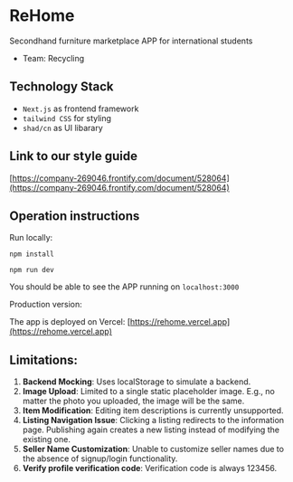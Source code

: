 # ReHome
Secondhand furniture marketplace APP for international students
- Team: Recycling

## Technology Stack
- `Next.js` as frontend framework
- `tailwind CSS` for styling
- `shad/cn` as UI libarary

## Link to our style guide

[https://company-269046.frontify.com/document/528064](https://company-269046.frontify.com/document/528064)

## Operation instructions 
Run locally:
```
npm install
```
```
npm run dev
```
You should be able to see the APP running on `localhost:3000`

Production version:

The app is deployed on Vercel: [https://rehome.vercel.app](https://rehome.vercel.app)
## Limitations:

1. **Backend Mocking**: Uses localStorage to simulate a backend.
2. **Image Upload**: Limited to a single static placeholder image. E.g., no matter the photo you uploaded, the image will be the same.
3. **Item Modification**: Editing item descriptions is currently unsupported.
4. **Listing Navigation Issue**: Clicking a listing redirects to the information page. Publishing again creates a new listing instead of modifying the existing one.
5. **Seller Name Customization**: Unable to customize seller names due to the absence of signup/login functionality.
6. **Verify profile verification code**: Verification code is always 123456.
